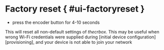 # Factory reset { #ui-factoryreset }

- press the encoder button for 4-10 seconds

This will reset all non-default settings of *thecrbox*.
This may be useful when wrong Wi-Fi credentials were supplied during [initial device configuration][provisioning], and your device is not able to join your network
